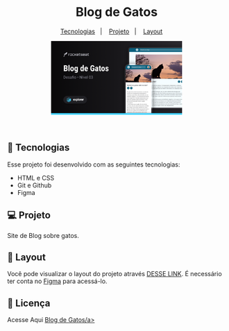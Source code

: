 <h1 align="center">Blog de Gatos</h1>

<p align="center">
  <a href="#-tecnologias">Tecnologias</a>&nbsp;&nbsp;&nbsp;|&nbsp;&nbsp;&nbsp;
  <a href="#-projeto">Projeto</a>&nbsp;&nbsp;&nbsp;|&nbsp;&nbsp;&nbsp;
  <a href="#-layout">Layout</a>&nbsp;&nbsp;&nbsp;&nbsp;&nbsp;&nbsp;
</p>

<p align="center">
  <img alt="Formulário de matrícula" src="github\Thumbnail.png" width="60%">
</p>

<br>

## 🚀 Tecnologias

Esse projeto foi desenvolvido com as seguintes tecnologias:

- HTML e CSS
- Git e Github
- Figma

## 💻 Projeto

Site de Blog sobre gatos.

## 🔖 Layout

Você pode visualizar o layout do projeto através [DESSE LINK](https://www.figma.com/community/file/1256354927622258124/blog-de-gatos-desafio-explorer). É necessário ter conta no [Figma](https://figma.com) para acessá-lo.

## :memo: Licença

Acesse Aqui <a href="#">Blog de Gatos/a>
